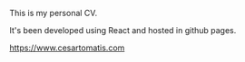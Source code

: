 This is my personal CV.

It's been developed using React and hosted in github pages.

https://www.cesartomatis.com
